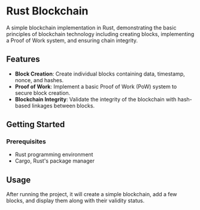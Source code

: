 # Rust Blockchain

A simple blockchain implementation in Rust, demonstrating the basic principles of blockchain technology including creating blocks, implementing a Proof of Work system, and ensuring chain integrity.

## Features

- **Block Creation**: Create individual blocks containing data, timestamp, nonce, and hashes.
- **Proof of Work**: Implement a basic Proof of Work (PoW) system to secure block creation.
- **Blockchain Integrity**: Validate the integrity of the blockchain with hash-based linkages between blocks.

## Getting Started

### Prerequisites

- Rust programming environment
- Cargo, Rust's package manager


## Usage

After running the project, it will create a simple blockchain, add a few blocks, and display them along with their validity status.
